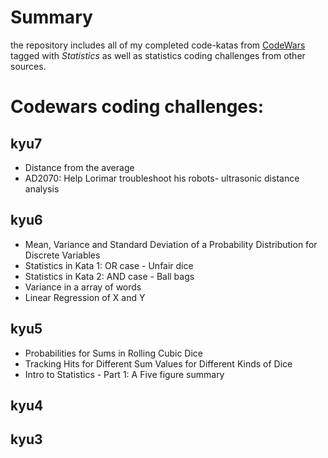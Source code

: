 # Summary

the repository includes all of my completed code-katas from [CodeWars](http://wwww.codewars.com)
tagged with *Statistics* as well as statistics coding challenges from other sources.

# Codewars coding challenges:

## kyu7
* Distance from the average
* AD2070: Help Lorimar troubleshoot his robots- ultrasonic distance analysis

## kyu6
* Mean, Variance and Standard Deviation of a Probability Distribution for Discrete Variables
* Statistics in Kata 1: OR case - Unfair dice
* Statistics in Kata 2: AND case - Ball bags
* Variance in a array of words
* Linear Regression of X and Y


## kyu5
* Probabilities for Sums in Rolling Cubic Dice
* Tracking Hits for Different Sum Values for Different Kinds of Dice
* Intro to Statistics - Part 1: A Five figure summary

## kyu4


## kyu3
